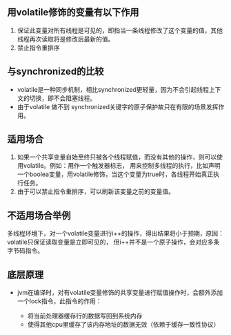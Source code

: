 ## 用volatile修饰的变量有以下作用
1. 保证此变量对所有线程是可见的，即指当一条线程修改了这个变量的值，其他线程再次读取将是修改后最新的值。
2. 禁止指令重排序
## 与synchronized的比较
- volatile是一种同步机制，相比synchronized更轻量，因为不会引起线程上下文的切换，即不会阻塞线程。
- 由于volatile 做不到 synchronized关键字的原子保护故只在有限的场景发挥作用。
## 适用场合
1. 如果一个共享变量自始至终只被各个线程赋值，而没有其他的操作，则可以使用volatile。例如：用作一个触发器标志，
用来控制多线程的执行，比如声明一个boolea变量，用volatile修饰，当这个变量为true时，各线程开始真正执行任务。
2. 由于可以禁止指令重排序，可以刷新该变量之前的变量值。
## 不适用场合举例
多线程环境下，对一个volatile变量进行i++的操作，得出结果将小于预期，原因：volatile只保证读取变量是立即可见的，
但i++并不是一个原子操作，会对应多条字节码指令。
## 底层原理
- jvm在编译时，对有volatile变量修饰的共享变量进行赋值操作时，会额外添加一个lock指令，此指令的作用：

    - 将当前处理器缓存行的数据写回到系统内存
    - 使得其他cpu里缓存了该内存地址的数据无效（依赖于缓存一致性协议）